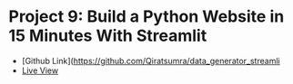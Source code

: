 # Project 9: Build a Python Website in 15 Minutes With Streamlit

* [Github Link](https://github.com/Qiratsumra/data_generator_streamli
* [Live View ](https://datageneratorapp-qs.streamlit.app/)